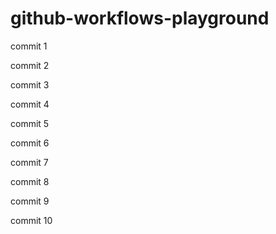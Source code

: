# github-workflows-playground

commit 1

commit 2

commit 3

commit 4

commit 5

commit 6

commit 7

commit 8

commit 9

commit 10
